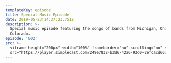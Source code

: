 ```yaml
---
templateKey: episode
title: Special Music Episode
date: 2019-05-23T14:37:23.751Z
description: >-
  Special music episode featuring the songs of bands from Michigan, Ohio, and
  Colorado.
episode: '002'
src: >-
  <iframe height="200px" width="100%" frameborder="no" scrolling="no" seamless
  src="https://player.simplecast.com/249e7832-b3d6-42a6-93d0-2efcacd66311?dark=false"></iframe>
---
```



